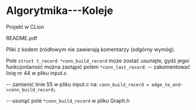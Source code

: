 ﻿# Algorytmika---Koleje
Projekt w CLion

README.pdf

Pliki z kodem źródłowym nie zawierają komentarzy (odgórny wymóg).


Pole `struct t_record *conn_build_record` może zostać usunięte, gydż jegoi funkcjonlaność można zastąpić polem `*conn_last_record`: 
  -- zakomentować linię nr 44 w pliku input.c

  -- zamienić linie 55 w pliku input.c na: `conn_build_record = edge_to_end->conn_build_record;`

  -- usunąć pole `*conn_build_record` w pliku Graph.h